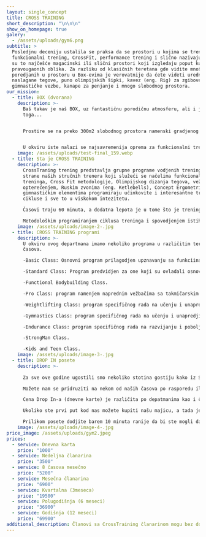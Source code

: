 ```yaml
---
layout: single_concept
title: CROSS TRAINING
short_description: "\n\n\n"
show_on_homepage: true
galery:
  - /assets/uploads/gym6.png
subtitle: >
  Posledjnu deceniju ustalila se praksa da se prostori u kojima se trenira
  funkcionalni trening, CrossFit, performance trening i slično nazivaju BOX jer
  su to najčešće magacinski ili slični prostori koji izgledaju poput kutiija
  pravougaonih oblika. Za razliku od klasičnih teretana gde vidite mnoštvo sprva
  poredjanih u prostoru u Box-evima je verovatnije da ćete videti uredno
  naslagane tegove, puno olimpijskih šipki, kavez (eng. Rig) za zgibove i
  gimnastičke vezbe, kanape za penjanje i mnogo slobodnog prostora.
our_mission:
  - title: BOX (dvorana)
    description: >-
      Baš takav je naš BOX, uz fantastičnu porodičnu atmosferu, ali i još mnogo
      toga...


      Prostire se na preko 300m2 slobodnog prostora namenski gradjenog za dvoranu ovog tipa.


      U okviru iste nalazi se najsavremenija oprema za funkcionalni trening i specifičnu pripremu sportista.
    image: /assets/uploads/test-final_159.webp
  - title: Sta je CROSS TRAINING
    description: >-
      CrossTraning trening predstavlja grupne programe vodjenih treninga od
      strane naših stručnih trenera koji služeći se načelima funkcionalnig
      treninga, Cross Fit metodologije, Olimpijskog dizanja tegova, vežbi sa
      opterećenjem, Ruskim zvonima (eng. Ketlebells), Concept Ergometrima,
      gimnastičkim elementima programiraju učinkovite i interesantne trening
      cikluse i sve to u viskokom intezitetu.

      Časovi traju 60 minuta, a dodatna lepota je u tome što je trening prilagodljiv i što će suštinski isti trening biti podjednako izazovam nekome ko nije godinama trenirao, kao i profesionalnom sportisti.

      Metodološkim programiranjem ciklusa treninga i spovodjenjem istih uz prave instrukcije postižemo da naši članovi bezbedno savladavaju i izvode sve pokrete i vežbe. Uz to postižemo da se bezbedno i efikasno napreduje u fizičkoj spremi kao i u izgledu.
    image: /assets/uploads/image-2-.jpg
  - title: CROSS TRAINING programi
    description: >-
      U okviru ovog departmana imamo nekoliko programa u različitim terminima
      časova.

      -Basic Class: Osnovni program prilagodjen upznavanju sa funkciinalnim načinom treniranja, metodologijom i terminologijom rada.

      -Standard Class: Program predvidjen za one koji su ovladali osnovama ili su ranije trenirali CrossFit, --Funkcionalni trening i sl, sa mogućnošču prilagodjavanja nivoa inteziteta i opterećenja u skladu sa mogućnostima.

      -Functional Bodybuilding Class.

      -Pro Class: program namenjem naprednim vežbačima sa takmičarskim ambicijama 

      -Weightlifting Class: program specifičnog rada na učenju i unapredjivanju tehnike izvodjenja dizanja tegova ( trzaj / nabačaj i izbačaj).

      -Gymnastics Class: program specifičnog rada na učenju i unapredjivanju tehnike izvodjenja gimnastićkih elemenata.

      -Endurance Class: program specifičnog rada na razvijanju i poboljšanju radnog kapacipeta i izdržljivosti.

      -StrongMan Class.

      -Kids and Teen Class.
    image: /assets/uploads/image-3-.jpg
  - title: DROP IN posete
    description: >-
      
      Za sve ove godine ugostili smo nekoliko stotina gostiju kako iz Srbije i regiona, tako i iz celog sveta. Možete se uveriti da smo sjajni domaćini i osetiti se kao kod kuće dok ste u poseti Beogradu.

      Možete nam se pridruziti na nekom od naših časova po rasporedu ili možete koristiti naš GYM.

      Cena Drop In-a (dnevne karte) je različita po depatmanima kao i članarine.

      Ukoliko ste prvi put kod nas možete kupiti našu majicu, a tada je Drop In (dnevna karta) na račun kuće.

      Prilikom posete dodjite barem 10 minuta ranije da bi ste mogli da nas upoznate i budete spremni na vreme za čas.
    image: /assets/uploads/image-4-.jpg
price_image: /assets/uploads/gym2.jpeg
prices:
  - service: Dnevna karta
    price: "1000"
  - service: Nedeljna članarina
    price: "3500"
  - service: 8 časova mesečno
    price: "5200"
  - service: Mesečna članarina
    price: "6900"
  - service: Kvartalna (3meseca)
    price: "19500"
  - service: Polugodišnja (6 meseci)
    price: "36900"
  - service: Godišnja (12 meseci)
    price: "69900"
additional_description: Članovi sa CrossTraining članarinom mogu bez doplate koristiti GYM departman
---
```

